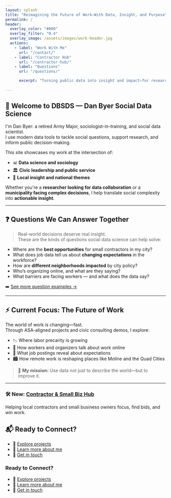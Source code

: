 ```yaml
---
layout: splash
title: "Reimagining the Future of Work—With Data, Insight, and Purpose"
permalink: /
header:
  overlay_color: "#000"
  overlay_filter: "0.4"
  overlay_image: /assets/images/work-header.jpg
  actions:
    - label: "Work With Me"
      url: "/contact/"
    - label: "Contractor Hub"
      url: "/contractor-hub/"
    - label: "Questions"
      url: "/questions/"

      excerpt: "Turning public data into insight and impact—for researchers, cities, and communities."
      
---
```


## 👋 Welcome to DBSDS — Dan Byer Social Data Science

I'm Dan Byer: a retired Army Major, sociologist-in-training, and social data scientist.  
I use modern data tools to tackle social questions, support research, and inform public decision-making.

This site showcases my work at the intersection of:

- 📊 **Data science and sociology**  
- 🏛️ **Civic leadership and public service**  
- 📍 **Local insight and national themes**

Whether you're a **researcher looking for data collaboration** or a **municipality facing complex decisions**, I help translate social complexity into **actionable insight**.

---

## ❓ Questions We Can Answer Together

> Real-world decisions deserve real insight.  
> These are the kinds of questions social data science can help solve:

- Where are the **best opportunities** for small contractors in my city?
- What does job data tell us about **changing expectations** in the workforce?
- How are **different neighborhoods impacted** by city policy?
- Who’s organizing online, and what are they saying?
- What barriers are facing workers — and what does the data say?

➡️ [See more question examples →](/questions/)

---

## ⚡ Current Focus: The Future of Work

The world of work is changing—fast.  
Through ASA-aligned projects and civic consulting demos, I explore:

- 📉 Where labor precarity is growing  
- 💬 How workers and organizers talk about work online  
- 🧠 What job postings reveal about expectations  
- 🏙️ How remote work is reshaping places like Moline and the Quad Cities

> 🎯 **My mission:** Use data not just to describe the world—but to improve it.

---
### 🛠️ New: [Contractor & Small Biz Hub](/contractor-hub/)

Helping local contractors and small business owners focus, find bids, and win work.


## 📬 Ready to Connect?

- 📂 [Explore projects](/projects/)
- 👤 [Learn more about me](/about/)
- 💬 [Get in touch](/contact/)


### Ready to Connect?

- 📂 [Explore projects](/projects/)
- 👤 [Learn more about me](/about/)
- 💬 [Get in touch](/contact/)
